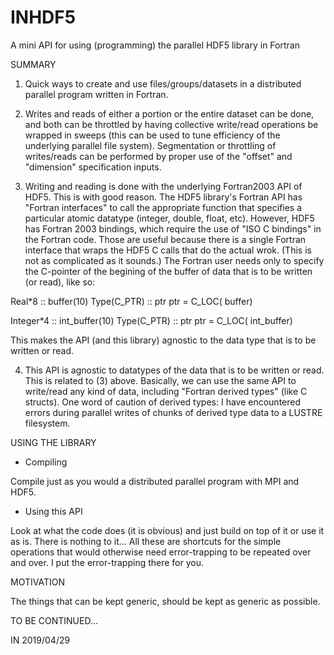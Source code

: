 # INHDF5
A mini API for using (programming) the parallel HDF5 library in Fortran

SUMMARY

1. Quick ways to create and use files/groups/datasets in a distributed parallel
program written in Fortran.

2. Writes and reads of either a portion or the entire dataset can be done, and
both can be throttled by having collective write/read operations be wrapped
in sweeps (this can be used to tune efficiency of the underlying parallel
file system). Segmentation or throttling of writes/reads can be performed by
proper use of the "offset" and "dimension" specification inputs.

3. Writing and reading is done with the underlying Fortran2003 API of HDF5.
This is with good reason. The HDF5 library's Fortran API has "Fortran
interfaces" to call the appropriate function that specifies a particular
atomic datatype (integer, double, float, etc). However, HDF5 has Fortran 2003
bindings, which require the use of "ISO C bindings" in the Fortran code. Those
are useful because there is a single Fortran interface that wraps the HDF5 C
calls that do the actual wrok. (This is not as complicated as it sounds.) The
Fortran user needs only to specify the C-pointer of the begining of the buffer
of data that is to be written (or read), like so:

Real*8 :: buffer(10)
Type(C_PTR) :: ptr
ptr = C_LOC( buffer)

Integer*4 :: int_buffer(10)
Type(C_PTR) :: ptr
ptr = C_LOC( int_buffer)

This makes the API (and this library) agnostic to the data type that is to
be written or read.

4. This API is agnostic to datatypes of the data that is to be written or read.
This is related to (3) above. Basically, we can use the same API to write/read
any kind of data, including "Fortran derived types" (like C structs). One word
of caution of derived types: I have encountered errors during parallel writes
of chunks of derived type data to a LUSTRE filesystem.


USING THE LIBRARY

- Compiling

Compile just as you would a distributed parallel program with MPI and HDF5.


- Using this API

Look at what the code does (it is obvious) and just build on top of it or use
it as is. There is nothing to it... All these are shortcuts for the simple
operations that would otherwise need error-trapping to be repeated over and
over. I put the error-trapping there for you.


MOTIVATION

The things that can be kept generic, should be kept as generic as possible.


TO BE CONTINUED...


IN 2019/04/29
